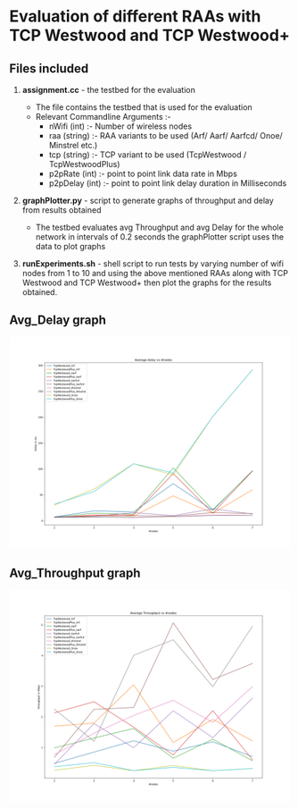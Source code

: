 # Evaluation of different RAAs with TCP Westwood and TCP Westwood+

## Files included 

1. **assignment.cc** - the testbed for the evaluation
    * The file contains the testbed that is used for the evaluation
    * Relevant Commandline Arguments :-
        * nWifi (int) :- Number of wireless nodes
        * raa (string) :- RAA variants to be used  (Arf/ Aarf/ Aarfcd/ Onoe/ Minstrel etc.)
        * tcp (string) :- TCP variant to be used (TcpWestwood / TcpWestwoodPlus)
        * p2pRate (int) :- point to point link data rate in Mbps
        * p2pDelay (int) :- point to point link delay duration in Milliseconds

2. **graphPlotter.py** - script to generate graphs of throughput and delay from results obtained 
    * The testbed evaluates avg Throughput and avg Delay for the whole network in intervals of 0.2 seconds the graphPlotter script uses the data to plot graphs
3. **runExperiments.sh** - shell script to run tests by varying number of wifi nodes from 1 to 10 and using the above mentioned RAAs along with TCP Westwood and TCP Westwood+ then plot the graphs for the results obtained.

## Avg_Delay graph 
![Avg_Delay Graph](https://github.com/aps-y/Evaluation-of-different-RAAs-with-TCP-Westwood-and-TCP-Westwood-/blob/main/Results/averages/average_delay_all.png)

## Avg_Throughput graph
![Avg_Throughput Graph](https://github.com/aps-y/Evaluation-of-different-RAAs-with-TCP-Westwood-and-TCP-Westwood-/blob/main/Results/averages/average_throughput_all.png)
